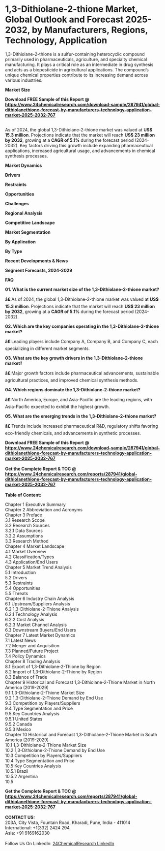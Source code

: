 <h1>1,3-Dithiolane-2-thione Market, Global Outlook and Forecast 2025-2032, by Manufacturers, Regions, Technology, Application</h1><p>1,3-Dithiolane-2-thione is a sulfur-containing heterocyclic compound primarily used in pharmaceuticals, agriculture, and specialty chemical manufacturing. It plays a critical role as an intermediate in drug synthesis and acts as a biopesticide in agricultural applications. The compound’s unique chemical properties contribute to its increasing demand across various industries.</p><p>
<strong>Market Size</strong></p><p>
</p><div><b>Download FREE Sample of this Report @ 
            <a href="https://www.24chemicalresearch.com/download-sample/287941/global-dithiolanethione-forecast-by-manufacturers-technology-application-market-2025-2032-767">
            https://www.24chemicalresearch.com/download-sample/287941/global-dithiolanethione-forecast-by-manufacturers-technology-application-market-2025-2032-767</a></b></div><br><p>As of 2024, the global 1,3-Dithiolane-2-thione market was valued at <strong>US$ 15.3 million</strong>. Projections indicate that the market will reach <strong>US$ 23 million by 2032</strong>, growing at a <strong>CAGR of 5.1%</strong> during the forecast period (2024-2032). Key factors driving this growth include expanding pharmaceutical applications, increased agricultural usage, and advancements in chemical synthesis processes.</p><p>
<strong>Market Dynamics</strong></p><p>
<strong>Drivers</strong></p><p>
</p><p>
<strong>Restraints</strong></p><p>
</p><p>
<strong>Opportunities</strong></p><p>
</p><p>
<strong>Challenges</strong></p><p>
</p><p>
<strong>Regional Analysis</strong></p><p>
</p><p>
<strong>Competitive Landscape</strong></p><p>
</p><p>
<strong>Market Segmentation</strong></p><p>
<strong>By Application</strong></p><p>
</p><p>
<strong>By Type</strong></p><p>
</p><p>
<strong>Recent Developments &amp; News</strong></p><p>
</p><p>
<strong>Segment Forecasts, 2024-2029</strong></p><p>
</p><p>
<strong>FAQ </strong></p><p>
<strong>01. What is the current market size of the 1,3-Dithiolane-2-thione market?</strong></p><p>
</p><p><strong>â£ </strong>As of 2024, the global 1,3-Dithiolane-2-thione market was valued at <strong>US$ 15.3 million</strong>. Projections indicate that the market will reach <strong>US$ 23 million by 2032</strong>, growing at a <strong>CAGR of 5.1%</strong> during the forecast period (2024-2032).</p><p>
<strong>02. Which are the key companies operating in the 1,3-Dithiolane-2-thione market?</strong></p><p>
</p><p><strong>â£ </strong>Leading players include Company A, Company B, and Company C, each specializing in different market segments.</p><p>
<strong>03. What are the key growth drivers in the 1,3-Dithiolane-2-thione market?</strong></p><p>
</p><p><strong>â£ </strong>Major growth factors include pharmaceutical advancements, sustainable agricultural practices, and improved chemical synthesis methods.</p><p>
<strong>04. Which regions dominate the 1,3-Dithiolane-2-thione market?</strong></p><p>
</p><p><strong>â£ </strong>North America, Europe, and Asia-Pacific are the leading regions, with Asia-Pacific expected to exhibit the highest growth.</p><p>
<strong>05. What are the emerging trends in the 1,3-Dithiolane-2-thione market?</strong></p><p>
</p><p><strong>â£ </strong>Trends include increased pharmaceutical R&amp;D, regulatory shifts favoring eco-friendly chemicals, and advancements in synthetic processes.</p><div><b>Download FREE Sample of this Report @ 
            <a href="https://www.24chemicalresearch.com/download-sample/287941/global-dithiolanethione-forecast-by-manufacturers-technology-application-market-2025-2032-767">
            https://www.24chemicalresearch.com/download-sample/287941/global-dithiolanethione-forecast-by-manufacturers-technology-application-market-2025-2032-767</a></b></div><br><div><b>Get the Complete Report & TOC @ 
            <a href="https://www.24chemicalresearch.com/reports/287941/global-dithiolanethione-forecast-by-manufacturers-technology-application-market-2025-2032-767">
            https://www.24chemicalresearch.com/reports/287941/global-dithiolanethione-forecast-by-manufacturers-technology-application-market-2025-2032-767</a></b></div><br>
            <b>Table of Content:</b><p>Chapter 1 Executive Summary<br />
Chapter 2 Abbreviation and Acronyms<br />
Chapter 3 Preface<br />
3.1 Research Scope<br />
3.2 Research Sources<br />
3.2.1 Data Sources<br />
3.2.2 Assumptions<br />
3.3 Research Method<br />
Chapter 4 Market Landscape<br />
4.1 Market Overview<br />
4.2 Classification/Types<br />
4.3 Application/End Users<br />
Chapter 5 Market Trend Analysis<br />
5.1 Introduction<br />
5.2 Drivers<br />
5.3 Restraints<br />
5.4 Opportunities<br />
5.5 Threats<br />
Chapter 6 Industry Chain Analysis<br />
6.1 Upstream/Suppliers Analysis<br />
6.2 1,3-Dithiolane-2-Thione Analysis<br />
6.2.1 Technology Analysis<br />
6.2.2 Cost Analysis<br />
6.2.3 Market Channel Analysis<br />
6.3 Downstream Buyers/End Users<br />
Chapter 7 Latest Market Dynamics<br />
7.1 Latest News<br />
7.2 Merger and Acquisition<br />
7.3 Planned/Future Project<br />
7.4 Policy Dynamics<br />
Chapter 8 Trading Analysis<br />
8.1 Export of 1,3-Dithiolane-2-Thione by Region<br />
8.2 Import of 1,3-Dithiolane-2-Thione by Region<br />
8.3 Balance of Trade<br />
Chapter 9 Historical and Forecast 1,3-Dithiolane-2-Thione Market in North America (2019-2029)<br />
9.1 1,3-Dithiolane-2-Thione Market Size<br />
9.2 1,3-Dithiolane-2-Thione Demand by End Use<br />
9.3 Competition by Players/Suppliers<br />
9.4 Type Segmentation and Price<br />
9.5 Key Countries Analysis<br />
9.5.1 United States<br />
9.5.2 Canada<br />
9.5.3 Mexico<br />
Chapter 10 Historical and Forecast 1,3-Dithiolane-2-Thione Market in South America (2019-2029)<br />
10.1 1,3-Dithiolane-2-Thione Market Size<br />
10.2 1,3-Dithiolane-2-Thione Demand by End Use<br />
10.3 Competition by Players/Suppliers<br />
10.4 Type Segmentation and Price<br />
10.5 Key Countries Analysis<br />
10.5.1 Brazil<br />
10.5.2 Argentina<br />
10.5</p><div><b>Get the Complete Report & TOC @ 
            <a href="https://www.24chemicalresearch.com/reports/287941/global-dithiolanethione-forecast-by-manufacturers-technology-application-market-2025-2032-767">
            https://www.24chemicalresearch.com/reports/287941/global-dithiolanethione-forecast-by-manufacturers-technology-application-market-2025-2032-767</a></b></div><br><b>CONTACT US:</b><br>
            203A, City Vista, Fountain Road, Kharadi, Pune, India - 411014<br>
            International: +1(332) 2424 294<br>
            Asia: +91 9169162030 <br><br>
            Follow Us On LinkedIn: <a href="https://www.linkedin.com/company/24chemicalresearch/">24ChemicalResearch LinkedIn</a>